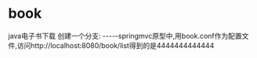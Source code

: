 book
====

java电子书下载
创建一个分支:
-----springmvc原型中,用book.conf作为配置文件,访问http://localhost:8080/book/list得到的是4444444444444
